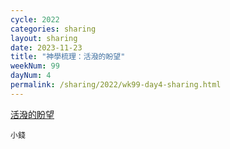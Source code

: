 ```yaml
---
cycle: 2022
categories: sharing
layout: sharing
date: 2023-11-23
title: "神學梳理：活潑的盼望"
weekNum: 99
dayNum: 4
permalink: /sharing/2022/wk99-day4-sharing.html
---
```


[活潑的盼望](https://eccseattle.github.io/media/sharing/2022/wk099/2023-11-23-bin.m4a)

`小錢`